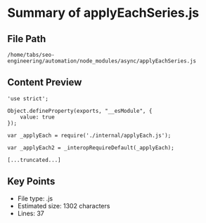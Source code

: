 # Summary of applyEachSeries.js
  
## File Path
`/home/tabs/seo-engineering/automation/node_modules/async/applyEachSeries.js`

## Content Preview
```
'use strict';

Object.defineProperty(exports, "__esModule", {
    value: true
});

var _applyEach = require('./internal/applyEach.js');

var _applyEach2 = _interopRequireDefault(_applyEach);

[...truncated...]
```

## Key Points
- File type: .js
- Estimated size: 1302 characters
- Lines: 37
